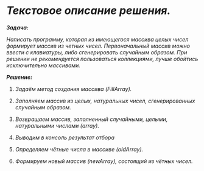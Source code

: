 # ***Текстовое описание решения.***

***Задача:***

*Написать программу, которая из имеющегося массива целых чисел формирует массив из четных чисел.
Первоначальный массив можно ввести с клавиатуры, либо сгенерировать случайным образом. При решении не
рекомендуется пользоваться коллекциями, лучше обойтись исключительно массивами.*

***Решение:***

1. *Задаём метод создания массива (FillArray).*

2. *Заполняем массив из целых, натуральных чисел, сгенерированных случайным образом.* 

3. *Возвращаем массив, заполненный случайными, целыми, натуральными числами (array).*

4. *Выводим в консоль результат отбора*

4. *Определяем чётные числа в массиве (oldArray).*

5. *Формируем новый массив (newArray), состоящий из чётных чисел.*